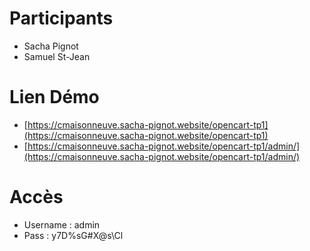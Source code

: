 # Participants
- Sacha Pignot
- Samuel St-Jean

# Lien Démo
- [https://cmaisonneuve.sacha-pignot.website/opencart-tp1](https://cmaisonneuve.sacha-pignot.website/opencart-tp1)
- [https://cmaisonneuve.sacha-pignot.website/opencart-tp1/admin/](https://cmaisonneuve.sacha-pignot.website/opencart-tp1/admin/)
# Accès
- Username : admin
- Pass : y7D%sG#X@s\Cl
